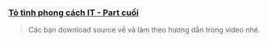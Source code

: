 ### [Tỏ tình phong cách IT - Part cuối](https://youtu.be/76a6upMBFQM)
> Các bạn download source về và làm theo hương dẫn trong video nhé.

